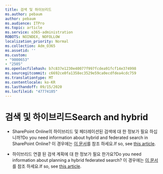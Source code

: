 ```yaml
---
title: 검색 및 하이브리드
ms.author: pebaum
author: pebaum
ms.audience: ITPro
ms.topic: article
ms.service: o365-administration
ROBOTS: NOINDEX, NOFOLLOW
localization_priority: Normal
ms.collection: Adm_O365
ms.assetid: ''
ms.custom:
- "9000653"
- "2505"
ms.openlocfilehash: b7c837e1230e40077f997fcdea91fcf14e374998
ms.sourcegitcommit: c6692ce0fa1358ec3529e59ca0ecdfdea4cdc759
ms.translationtype: MT
ms.contentlocale: ko-KR
ms.lasthandoff: 09/15/2020
ms.locfileid: "47774105"
---
```

# <a name="search-and-hybrid"></a><span data-ttu-id="d20ec-102">검색 및 하이브리드</span><span class="sxs-lookup"><span data-stu-id="d20ec-102">Search and hybrid</span></span>

- <span data-ttu-id="d20ec-103">SharePoint Online의 하이브리드 및 페더레이션된 검색에 대 한 정보가 필요 하십니까?</span><span class="sxs-lookup"><span data-stu-id="d20ec-103">Do you need information about hybrid and federated search in SharePoint Online?</span></span> <span data-ttu-id="d20ec-104">이 경우에는 [이 문서](https://docs.microsoft.com/sharepoint/hybrid/hybrid-search-in-sharepoint)를 참조 하세요.</span><span class="sxs-lookup"><span data-stu-id="d20ec-104">If so, see [this article](https://docs.microsoft.com/sharepoint/hybrid/hybrid-search-in-sharepoint).</span></span>

- <span data-ttu-id="d20ec-105">하이브리드 연결 된 검색 계획에 대 한 정보가 필요 한가요?</span><span class="sxs-lookup"><span data-stu-id="d20ec-105">Do you need information about planning a hybrid federated search?</span></span>  <span data-ttu-id="d20ec-106">이 경우에는 [이 문서](https://docs.microsoft.com/sharepoint/hybrid/plan-hybrid-federated-search)를 참조 하세요.</span><span class="sxs-lookup"><span data-stu-id="d20ec-106">If so, see [this article](https://docs.microsoft.com/sharepoint/hybrid/plan-hybrid-federated-search).</span></span>



